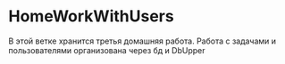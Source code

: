# HomeWorkWithUsers
В этой ветке хранится третья домашняя работа. Работа с задачами и пользователями организована через бд и DbUpper
